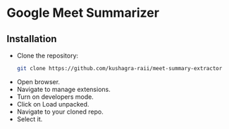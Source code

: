 # Google Meet Summarizer
## Installation 

- Clone the repository:
  ```bash
  git clone https://github.com/kushagra-raii/meet-summary-extractor
- Open browser.
- Navigate to manage extensions. 
- Turn on developers mode.
- Click on Load unpacked.
- Navigate to your cloned repo.
- Select it.



